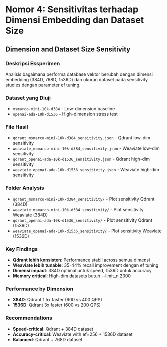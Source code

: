 # Nomor 4: Sensitivitas terhadap Dimensi Embedding dan Dataset Size

## Dimension and Dataset Size Sensitivity

### Deskripsi Eksperimen

Analisis bagaimana performa database vektor berubah dengan dimensi embedding (384D, 768D, 1536D) dan ukuran dataset pada sensitivity studies dengan parameter ef tuning.

### Dataset yang Diuji

- `msmarco-mini-10k-d384` - Low-dimension baseline
- `openai-ada-10k-d1536` - High-dimension stress test

### File Hasil

- `qdrant_msmarco-mini-10k-d384_sensitivity.json` - Qdrant low-dim sensitivity
- `weaviate_msmarco-mini-10k-d384_sensitivity.json` - Weaviate low-dim sensitivity
- `qdrant_openai-ada-10k-d1536_sensitivity.json` - Qdrant high-dim sensitivity
- `weaviate_openai-ada-10k-d1536_sensitivity.json` - Weaviate high-dim sensitivity

### Folder Analysis

- `qdrant_msmarco-mini-10k-d384_sensitivity/` - Plot sensitivity Qdrant (384D)
- `weaviate_msmarco-mini-10k-d384_sensitivity/` - Plot sensitivity Weaviate (384D)
- `qdrant_openai-ada-10k-d1536_sensitivity/` - Plot sensitivity Qdrant (1536D)
- `weaviate_openai-ada-10k-d1536_sensitivity/` - Plot sensitivity Weaviate (1536D)

### Key Findings

- **Qdrant lebih konsisten**: Performance stabil across semua dimensi
- **Weaviate lebih tunable**: 35-44% recall improvement dengan ef tuning
- **Dimensi impact**: 384D optimal untuk speed, 1536D untuk accuracy
- **Memory critical**: High-dim datasets butuh --limit_n 2000

### Performance by Dimension

- **384D**: Qdrant 1.5x faster (600 vs 400 QPS)
- **1536D**: Qdrant 3x faster (600 vs 200 QPS)

### Recommendations

- **Speed-critical**: Qdrant + 384D dataset
- **Accuracy-critical**: Weaviate with ef=256 + 1536D dataset
- **Balanced**: Qdrant + 768D dataset
